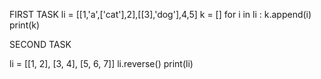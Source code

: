 FIRST TASK
li = [[1,'a',['cat'],2],[[3],'dog'],4,5]
k = []
for i in li :
    k.append(i)
print(k)

SECOND TASK

li = [[1, 2], [3, 4], [5, 6, 7]]
li.reverse()
print(li)



